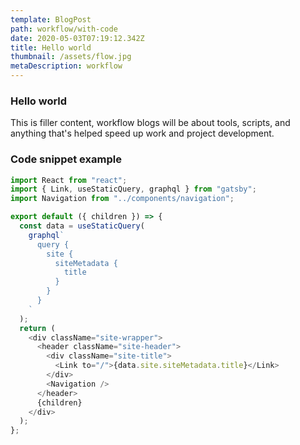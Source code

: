 ```yaml
---
template: BlogPost
path: workflow/with-code
date: 2020-05-03T07:19:12.342Z
title: Hello world
thumbnail: /assets/flow.jpg
metaDescription: workflow
---
```

### Hello world

This is filler content, workflow blogs will be about tools, scripts, and anything that's helped speed up work and project development.

### Code snippet example

```javascript
import React from "react";
import { Link, useStaticQuery, graphql } from "gatsby";
import Navigation from "../components/navigation";

export default ({ children }) => {
  const data = useStaticQuery(
    graphql`
      query {
        site {
          siteMetadata {
            title
          }
        }
      }
    `
  );
  return (
    <div className="site-wrapper">
      <header className="site-header">
        <div className="site-title">
          <Link to="/">{data.site.siteMetadata.title}</Link>
        </div>
        <Navigation />
      </header>
      {children}
    </div>
  );
};
```
